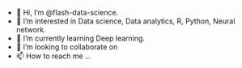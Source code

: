 - 👋 Hi, I’m @flash-data-science.
- 👀 I’m interested in Data science, Data analytics, R, Python, Neural network.
- 🌱 I’m currently learning Deep learning.
- 💞️ I’m looking to collaborate on 
- 📫 How to reach me ...

<!---
flash-data-science/flash-data-science is a ✨ special ✨ repository because its `README.md` (this file) appears on your GitHub profile.
You can click the Preview link to take a look at your changes.
--->
